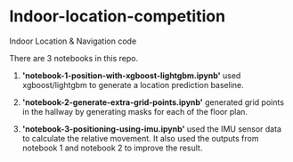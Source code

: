 # Indoor-location-competition
Indoor Location &amp; Navigation code

There are 3 notebooks in this repo.


1. **'notebook-1-position-with-xgboost-lightgbm.ipynb'** used xgboost/lightgbm to generate a location prediction baseline.

2. **'notebook-2-generate-extra-grid-points.ipynb'** generated grid points in the hallway by generating masks for each of the floor plan.

3. **'notebook-3-positioning-using-imu.ipynb'** used the IMU sensor data to calculate the relative movement. It also used the outputs from notebook 1 and notebook 2 to improve the result.
